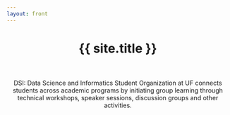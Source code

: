 ```yaml
---
layout: front
---
```

<center>
<h1>{{ site.title }}</h1>
<br><br>
DSI: Data Science and Informatics Student Organization at UF connects students across academic programs by initiating group learning through technical workshops, speaker sessions, discussion groups and other activities.
</center>



        






